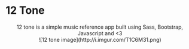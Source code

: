 # 12 Tone

<center>
12 tone is a simple music reference app built using Sass, Bootstrap, Javascript and <3

<center>
![12 tone image](http://i.imgur.com/T1C6M31.png)
